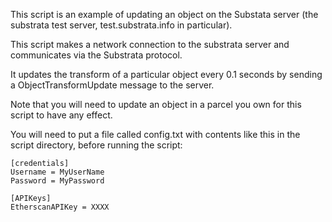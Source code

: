 This script is an example of updating an object on the Substata server (the substrata test server, test.substrata.info in particular).

This script makes a network connection to the substrata server and communicates via the Substrata protocol.

It updates the transform of a particular object every 0.1 seconds by sending a ObjectTransformUpdate message to the server.

Note that you will need to update an object in a parcel you own for this script to have any effect.


You will need to put a file called config.txt with contents like this in the script directory, before running the script:
```
[credentials]
Username = MyUserName
Password = MyPassword

[APIKeys]
EtherscanAPIKey = XXXX
```
